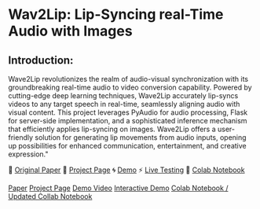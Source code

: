 # Wav2Lip: Lip-Syncing real-Time Audio with Images

## Introduction: 
Wave2Lip revolutionizes the realm of audio-visual synchronization with its groundbreaking real-time audio to video conversion capability. Powered by cutting-edge deep learning techniques, Wave2Lip accurately lip-syncs videos to any target speech in real-time, seamlessly aligning audio with visual content. This project leverages PyAudio for audio processing, Flask for server-side implementation, and a sophisticated inference mechanism that efficiently applies lip-syncing on images. Wave2Lip offers a user-friendly solution for generating lip movements from audio inputs, opening up possibilities for enhanced communication, entertainment, and creative expression."

📑 [Original Paper]([link_to_paper](http://cdn.iiit.ac.in/cdn/cvit.iiit.ac.in/images/Projects/Speech-to-Lip/paper.pdf))  📰 [Project Page](link_to_project)  🌀 [Demo](link_to_demo)  ⚡ [Live Testing](link_to_live_testing)  📔 [Colab Notebook](link_to_colab)

[Paper](link_to_paper)  [Project Page](link_to_project)  [Demo Video](link_to_demo)  [Interactive Demo](link_to_interactive_demo)  [Colab Notebook / Updated Collab Notebook](link_to_colab)
